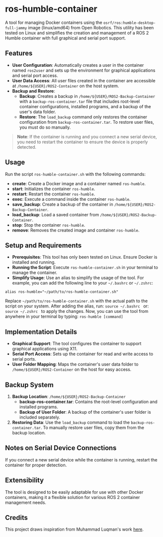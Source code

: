 
# ros-humble-container

A tool for managing Docker containers using the `osrf/ros:humble-desktop-full-jammy` image (linux/amd64)  from Open Robotics. This utility has been tested on Linux and simplifies the creation and management of a ROS 2 Humble container with full graphical and serial port support.

## Features

- **User Configuration**: Automatically creates a user in the container named `ros2user` and sets up the environment for graphical applications and serial port access.
- **User Data Access**: All user files created in the container are accessible at `/home/${USER}/ROS2-Container` on the host system.
- **Backup and Restore**: 
  - **Backup**: Creates a backup in `/home/${USER}/ROS2-Backup-Container` with a `backup-ros-container.tar` file that includes root-level container configurations, installed programs, and a backup of the user's data folder.
  - **Restore**: The `load_backup` command only restores the container configuration from `backup-ros-container.tar`. To restore user files, you must do so manually.

> **Note**: If the container is running and you connect a new serial device, you need to restart the container to ensure the device is properly detected.

## Usage

Run the script `ros-humble-container.sh` with the following commands:

- **create**: Create a Docker image and a container named `ros-humble`.
- **start**: Initializes the container `ros-humble`.
- **restart**: Restart the container `ros-humble`.
- **exec**: Execute a command inside the container `ros-humble`.
- **save_backup**: Create a backup of the container in `/home/${USER}/ROS2-Backup-Container`.
- **load_backup**: Load a saved container from `/home/${USER}/ROS2-Backup-Container`.
- **stop**: Stop the container `ros-humble`.
- **remove**: Removes the created image and container `ros-humble`.

## Setup and Requirements

- **Prerequisites**: This tool has only been tested on Linux. Ensure Docker is installed and running.
- **Running the Script**: Execute `ros-humble-container.sh` in your terminal to manage the container.
- **Simplify Usage**: Use an alias to simplify the usage of the tool. For example, you can add the following line to your `~/.bashrc` or `~/.zshrc`:

`alias ros-humble="~/path/to/ros-humble-container.sh" `

Replace `~/path/to/ros-humble-container.sh` with the actual path to the script on your system. After adding the alias, run: `source ~/.bashrc ` or: `source ~/.zshrc ` to apply the changes. Now, you can use the tool from anywhere in your terminal by typing: `ros-humble [command] `


## Implementation Details

- **Graphical Support**: The tool configures the container to support graphical applications using X11.
- **Serial Port Access**: Sets up the container for read and write access to serial ports.
- **User Folder Mapping**: Maps the container's user data folder to `/home/${USER}/ROS2-Container` on the host for easy access.

## Backup System

1. **Backup Location**: `/home/${USER}/ROS2-Backup-Container`
   - **backup-ros-container.tar**: Contains the root-level configuration and installed programs.
   - **Backup of User Folder**: A backup of the container's user folder is included separately.
2. **Restoring Data**: Use the `load_backup` command to load the `backup-ros-container.tar`. To manually restore user files, copy them from the backup location.

## Notes on Serial Device Connections

If you connect a new serial device while the container is running, restart the container for proper detection.

## Extensibility

The tool is designed to be easily adaptable for use with other Docker containers, making it a flexible solution for various ROS 2 container management needs.

## Credits

This project draws inspiration from Muhammad Luqman's work [here](https://github.com/noshluk2).
